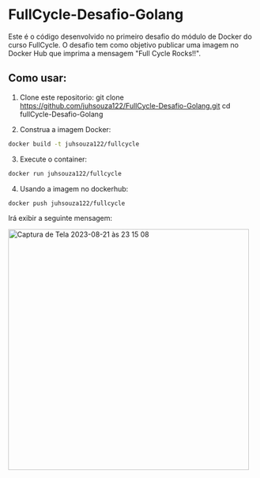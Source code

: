 # FullCycle-Desafio-Golang
Este é o código desenvolvido no primeiro desafio do módulo de Docker do curso FullCycle. O desafio tem como objetivo publicar uma imagem no Docker Hub que imprima a mensagem "Full Cycle Rocks!!".

## Como usar:

1) Clone este repositorio:
git clone https://github.com/juhsouza122/FullCycle-Desafio-Golang.git
cd fullCycle-Desafio-Golang

2) Construa a imagem Docker:
```sh
docker build -t juhsouza122/fullcycle
```

3) Execute o container:
```sh
docker run juhsouza122/fullcycle
```

4) Usando a imagem no dockerhub:
```sh
docker push juhsouza122/fullcycle
```

Irá exibir a seguinte mensagem:

<img width="487" alt="Captura de Tela 2023-08-21 às 23 15 08" src="https://github.com/juhsouza122/FullCycle-Desafio-Golang/assets/52137073/8532f500-69eb-4a52-8cb6-5e9a9832d2c7">










